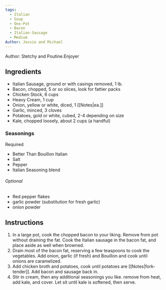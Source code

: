 ```yaml
---
tags:
  - Italian
  - Soup
  - One-Pot
  - Bacon
  - Italian-Sausage
  - Medium
Author: Jessie and Michael
---
```

Author: Stetchy and Poutine.Enjoyer
## Ingredients

- Italian Sausage, ground or with casings removed, 1 lb.
- Bacon, chopped, 5 or so slices, look for fattier packs
- Chicken Stock, 6 cups
- Heavy Cream, 1 cup
- Onion, yellow or white, diced, 1 [[Notes|ea.]]
- Garlic, minced, 3 cloves
- Potatoes, gold or white, cubed, 2-4 depending on size
- Kale, chopped loosely, about 2 cups (a handful)
### Seasonings 
Required	
- Better Than Bouillon Italian
- Salt
- Pepper
- Italian Seasoning blend
###### Optional
- Red pepper flakes
- garlic powder (substitution for fresh garlic)
- onion powder

## Instructions

1. In a large pot, cook the chopped bacon to your liking. Remove from pot without draining the fat. Cook the Italian sausage in the bacon fat, and place aside as well when browned.
2. Drain most of the bacon fat, reserving a few teaspoons to cook the vegetables. Add onion, garlic (if fresh) and Bouillon and cook until onions are caramelized.
3. Add chicken broth and potatoes, cook until potatoes are [[Notes|fork-tender]]. Add bacon and sausage back in.
4. Stir in cream, then any additional seasonings you like. remove from heat, add kale, and cover. Let sit until kale is softened, then serve.